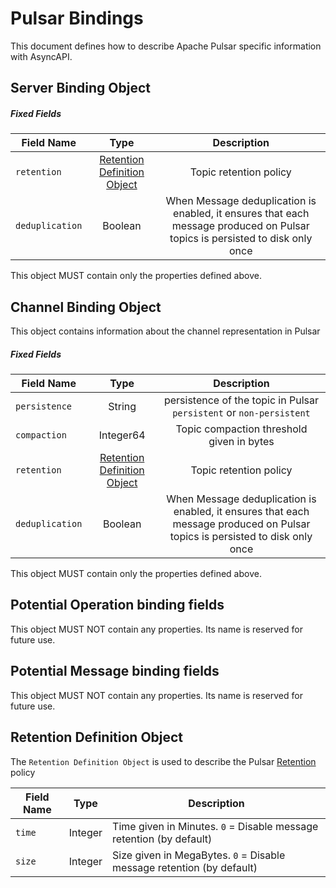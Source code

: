 # Pulsar Bindings
This document defines how to describe Apache Pulsar specific information with AsyncAPI.

## Server Binding Object
##### Fixed Fields

Field Name | Type | Description |
---|:---:|:---:|
`retention` | [Retention Definition Object](#retention-definition-object) | Topic retention policy  |
`deduplication` | Boolean | When Message deduplication is enabled, it ensures that each message produced on Pulsar topics is persisted to disk only once |

This object MUST contain only the properties defined above.

## Channel Binding Object
This object contains information about the channel representation in Pulsar

##### Fixed Fields

Field Name | Type | Description |
---|:---:|:---:|
`persistence` | String | persistence of the topic in Pulsar `persistent` or `non-persistent` |
`compaction`| Integer64 | Topic compaction threshold given in bytes |
`retention` | [Retention Definition Object](#retention-definition-object) | Topic retention policy  |
`deduplication` | Boolean | When Message deduplication is enabled, it ensures that each message produced on Pulsar topics is persisted to disk only once |

This object MUST contain only the properties defined above.

## Potential Operation binding fields
This object MUST NOT contain any properties. Its name is reserved for future use.
## Potential Message binding fields
This object MUST NOT contain any properties. Its name is reserved for future use.

## Retention Definition Object
The `Retention Definition Object` is used to describe the Pulsar [Retention](https://pulsar.apache.org/docs/cookbooks-retention-expiry/) policy 

Field Name | Type | Description
---|---|---
`time`|Integer| Time given in Minutes. `0` = Disable message retention (by default)|
`size`|Integer| Size given in MegaBytes. `0` = Disable message retention (by default)|
